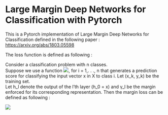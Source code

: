 # Large Margin Deep Networks for Classification with Pytorch
This is a Pytorch implementation of Large Margin Deep Networks for Classification defined in the following paper : https://arxiv.org/abs/1803.05598

The loss function is defined as following :

Consider a classification problem with n classes.  
Suppose we use a function <img src="https://render.githubusercontent.com/render/math?math=f_i: X \rightarrow R">, for i = 1,. . ., n that generates a prediction score for classifying the input vector x in X to class i.
Let (x_k, y_k) be the training set.  
Let h_l denote the output of the l’th layer (h_0 = x) and γ_l be the margin enforced for its corresponding representation. Then the margin loss can be defined as following :

<img src="https://render.githubusercontent.com/render/math?math=\hat{w} =  \argmin_w \sum_{l,k} A_{i \ne y_k} \max \left\{0, \gamma_l + \frac{f_i(x_k) - f_{y_k} (x_k)}{\| \bigtriangledown_{h_l}f_i(x_k) - \bigtriangledown_{h_l}f_{y_k}(x_k) \|_q} \right\}">
